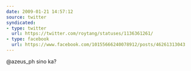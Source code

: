 ```yaml
---
date: 2009-01-21 14:57:12
source: twitter
syndicated:
- type: twitter
  url: https://twitter.com/roytang/statuses/1136361261/
- type: facebook
  url: https://www.facebook.com/10155666240078912/posts/46261313043
---
```


@azeus_ph sino ka?